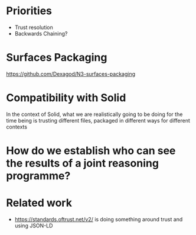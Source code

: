 # Priorities
 - Trust resolution
 - Backwards Chaining?

# Surfaces Packaging

https://github.com/Dexagod/N3-surfaces-packaging

# Compatibility with Solid

In the context of Solid, what we are realistically going to be doing for the time being is trusting different files,
packaged in different ways for different contexts

# How do we establish who can see the results of a joint reasoning programme?

# Related work
 - https://standards.oftrust.net/v2/ is doing something around trust and using JSON-LD